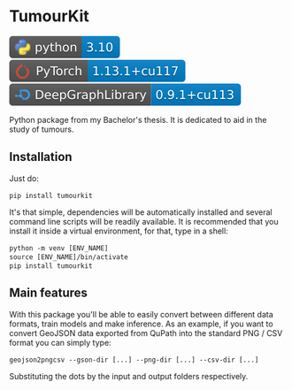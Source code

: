 # TumourKit
[![pyversion](https://raw.githubusercontent.com/Jerry-Master/badges/main/py_version.svg)](https://www.python.org/) [![torchversion](https://raw.githubusercontent.com/Jerry-Master/badges/main/torch_version.svg)](https://pytorch.org/) [![dglversion](https://raw.githubusercontent.com/Jerry-Master/badges/main/dgl_version.svg)](https://www.dgl.ai/)

Python package from my Bachelor's thesis. It is dedicated to aid in the study of tumours.

## Installation

Just do:

```shell
pip install tumourkit
```

It's that simple, dependencies will be automatically installed and several command line scripts will be readily available. It is recommended that you install it inside a virtual environment, for that, type in a shell:

```shell
python -m venv [ENV_NAME]
source [ENV_NAME]/bin/activate
pip install tumourkit
``` 

## Main features

With this package you'll be able to easily convert between different data formats, train models and make inference. As an example, if you want to convert GeoJSON data exported from QuPath into the standard PNG / CSV format you can simply type:

```shell
geojson2pngcsv --gson-dir [...] --png-dir [...] --csv-dir [...]
```

Substituting the dots by the input and output folders respectively.
